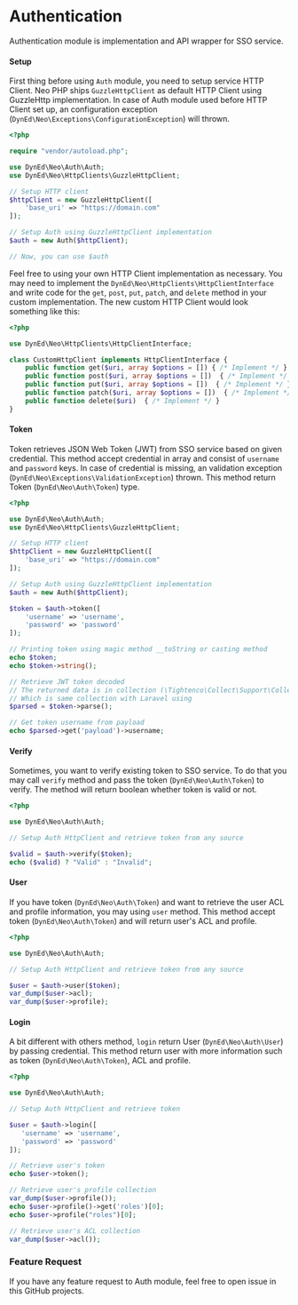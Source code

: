 # Authentication
Authentication module is implementation and API wrapper for SSO service.

#### Setup
First thing before using `Auth` module, you need to setup service HTTP Client. Neo PHP ships `GuzzleHttpClient` as default HTTP Client using GuzzleHttp implementation. In case of Auth module used before HTTP Client set up, an configuration exception (`DynEd\Neo\Exceptions\ConfigurationException`) will thrown.

```php
<?php 

require "vendor/autoload.php";

use DynEd\Neo\Auth\Auth;
use DynEd\Neo\HttpClients\GuzzleHttpClient;

// Setup HTTP client
$httpClient = new GuzzleHttpClient([
    'base_uri' => "https://domain.com"
]);

// Setup Auth using GuzzleHttpClient implementation
$auth = new Auth($httpClient);

// Now, you can use $auth
```

Feel free to using your own HTTP Client implementation as necessary. You may need to implement the `DynEd\Neo\HttpClients\HttpClientInterface` and write code for the `get`, `post`, `put`, `patch`, and `delete` method in your custom implementation. The new custom HTTP Client would look something like this:

```php
<?php

use DynEd\Neo\HttpClients\HttpClientInterface;

class CustomHttpClient implements HttpClientInterface {
    public function get($uri, array $options = []) { /* Implement */ }
    public function post($uri, array $options = [])  { /* Implement */ }
    public function put($uri, array $options = [])  { /* Implement */ }
    public function patch($uri, array $options = [])  { /* Implement */ }
    public function delete($uri)  { /* Implement */ }
}
```

#### Token
Token retrieves JSON Web Token (JWT) from SSO service based on given credential. This method accept credential in array and consist of `username` and `password` keys. In case of credential is missing, an validation exception (`DynEd\Neo\Exceptions\ValidationException`) thrown. This method return Token (`DynEd\Neo\Auth\Token`) type.

```php
<?php

use DynEd\Neo\Auth\Auth;
use DynEd\Neo\HttpClients\GuzzleHttpClient;

// Setup HTTP client
$httpClient = new GuzzleHttpClient([
    'base_uri' => "https://domain.com"
]);

// Setup Auth using GuzzleHttpClient implementation
$auth = new Auth($httpClient);

$token = $auth->token([
    'username' => 'username',
    'password' => 'password'
]);

// Printing token using magic method __toString or casting method
echo $token;
echo $token->string();

// Retrieve JWT token decoded
// The returned data is in collection (\Tightenco\Collect\Support\Collection)
// Which is same collection with Laravel using
$parsed = $token->parse();

// Get token username from payload
echo $parsed->get('payload')->username;
```

#### Verify
Sometimes, you want to verify existing token to SSO service. To do that you may call `verify` method and pass the token (`DynEd\Neo\Auth\Token`) to verify. The method will return boolean whether token is valid or not.

```php
<?php

use DynEd\Neo\Auth\Auth;

// Setup Auth HttpClient and retrieve token from any source

$valid = $auth->verify($token);
echo ($valid) ? "Valid" : "Invalid";
```

#### User
If you have token (`DynEd\Neo\Auth\Token`) and want to retrieve the user ACL and profile information, you may using `user` method. This method accept token (`DynEd\Neo\Auth\Token`) and will return user's ACL and profile.

 ```php
<?php

use DynEd\Neo\Auth\Auth;

// Setup Auth HttpClient and retrieve token from any source

$user = $auth->user($token);
var_dump($user->acl);
var_dump($user->profile);
```

 
#### Login
A bit different with others method, `login` return User (`DynEd\Neo\Auth\User`) by passing credential. This method return user with more information such as token (`DynEd\Neo\Auth\Token`), ACL and profile.

 ```php
<?php

use DynEd\Neo\Auth\Auth;

// Setup Auth HttpClient and retrieve token

$user = $auth->login([
    'username' => 'username',
    'password' => 'password'
]);

// Retrieve user's token
echo $user->token();

// Retrieve user's profile collection
var_dump($user->profile());
echo $user->profile()->get('roles')[0];
echo $user->profile("roles")[0];

// Retrieve user's ACL collection
var_dump($user->acl());
```
 
### Feature Request
If you have any feature request to Auth module, feel free to open issue in this GitHub projects.
